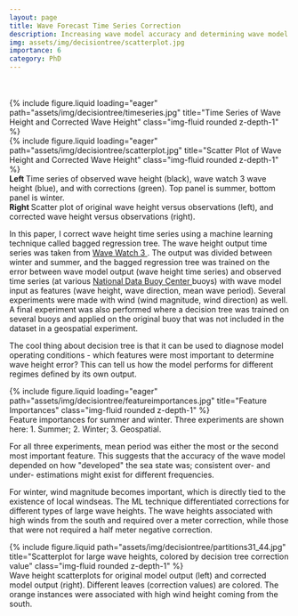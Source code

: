 ```yaml
---
layout: page
title: Wave Forecast Time Series Correction 
description: Increasing wave model accuracy and determining wave model error regimes using Machine Learning
img: assets/img/decisiontree/scatterplot.jpg
importance: 6
category: PhD
---
```


<br>
<br>
<div class="row">
    <div class="col-sm mt-3 mt-md-0">
        {% include figure.liquid loading="eager" path="assets/img/decisiontree/timeseries.jpg" title="Time Series of Wave Height and Corrected Wave Height" class="img-fluid rounded z-depth-1" %}
    </div>
    <div class="col-sm mt-3 mt-md-0">
    {% include figure.liquid loading="eager" path="assets/img/decisiontree/scatterplot.jpg" title="Scatter Plot of Wave Height and Corrected Wave Height" class="img-fluid rounded z-depth-1" %}
</div>
</div>
<div class="caption">
    <b> Left </b> Time series of observed wave height (black), wave watch 3 wave height (blue), and with corrections (green). Top panel is summer, bottom panel is winter. 
    <br> 
    <b> Right </b> Scatter plot of original wave height versus observations (left), and corrected wave height versus observations (right). 
</div>

In this paper, I correct wave height time series using a machine learning technique called bagged regression tree. The wave height output time series was taken from <a href="gabe'spaper"> Wave Watch 3 </a>. The output was divided between winter and summer, and the bagged regression tree was trained on the error between wave model output (wave height time series) and observed time series (at various <a href="www.ndbc.com"> National Data Buoy Center </a> buoys) with wave model input as features (wave height, wave direction, mean wave period). Several experiments were made with wind (wind magnitude, wind direction) as well. A final experiment was also performed where a decision tree was trained on several buoys and applied on the original buoy that was not included in the dataset in a geospatial experiment.

The cool thing about decision tree is that it can be used to diagnose model operating conditions - which features were most important to determine wave height error? This can tell us how the model performs for different regimes defined by its own output.

<div class="row">
    <div class="col-sm mt-3 mt-md-0">
        {% include figure.liquid loading="eager" path="assets/img/decisiontree/featureimportances.jpg" title="Feature Importances" class="img-fluid rounded z-depth-1" %}
    </div>
</div>
<div class="caption">
    Feature importances for summer and winter. Three experiments are shown here: 1. Summer; 2. Winter; 3. Geospatial.
</div>

For all three experiments, mean period was either the most or the second most important feature. This suggests that the accuracy of the wave model depended on how "developed" the sea state was; consistent over- and under- estimations might exist for different frequencies. 

For winter, wind magnitude becomes important, which is directly tied to the existence of local windseas. The ML technique differentiated corrections for different types of large wave heights. The wave heights associated with high winds from the south and required over a meter correction, while those that were not required a half meter negative correction.

<div class="row justify-content-sm-center">
    <div class="col-sm-8 mt-3 mt-md-0">
        {% include figure.liquid path="assets/img/decisiontree/partitions31_44.jpg" title="Scatterplot for large wave heights, colored by decision tree correction value" class="img-fluid rounded z-depth-1" %}
</div>
<div class="caption">
    Wave height scatterplots for original model output (left) and corrected model output (right). Different leaves (correction values) are colored. The orange instances were associated with high wind height coming from the south.
</div>


